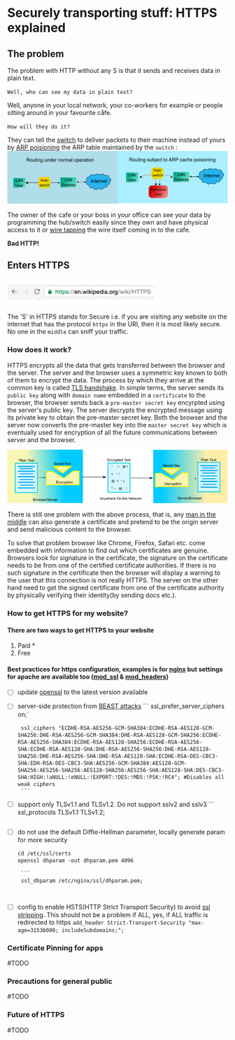 # Securely transporting stuff: HTTPS explained


## The problem
The problem with HTTP without any S is that it sends and receives data in plain text. 

`Well, who can see my data in plain text?`

Well, anyone in your local network, your co-workers for example or people sitting around in your favourite cåfe. 

`How will they do it?`

They can tell the [switch](https://en.wikipedia.org/wiki/Network_switch) to deliver packets to their machine instead of yours by [ARP poisioning](https://en.wikipedia.org/wiki/ARP_spoofing) the ARP table maintained by the `switch` :
![ARP poisioning](/img/arp.png)

The owner of the cafe or your boss in your office can see your data by programming the hub/switch easily since they own and have physical access to it or [wire tapping](https://en.wikipedia.org/wiki/Fiber_tapping) the wire itself coming in to the cafe.

**Bad HTTP!**


## Enters HTTPS

![https](/img/https.gif) 

The 'S' in HTTPS stands for Secure i.e. if you are visiting any website on the internet that has the protocol `https` in the URI, then it is most likely secure. No one in the `middle` can sniff your traffic.

### How does it work?
HTTPS encrypts all the data that gets transferred between the browser and the server. The server and the browser uses a symmetric key known to both of them to encrypt the data. The process by which they arrive at the common key is called [TLS handshake](https://en.wikipedia.org/wiki/Transport_Layer_Security#TLS_handshake). In simple terms, the server sends its `public key` along with `domain name` embedded in a `certificate` to the browser, the browser sends back a `pre-master secret key` encyrpted using the server's public key. The server decrypts the encrypted message using its private key to obtain the pre-master secret key. Both the browser and the server now converts the pre-master key into the `master secret key` which is eventually used for encryption of all the future communications between server and the browser.

![Encryption](/img/encryption.png)

There is still one problem with the above process, that is, any [man in the middle](https://en.wikipedia.org/wiki/Man-in-the-middle_attack) can also generate a certificate and pretend to be the origin server and send malicious content to the browser. 

To solve that problem browser like Chrome, Firefox, Safari etc. come embedded with information to find out which certificates are genuine. Browsers look for signature in the certificate, the signature on the certificate needs to be from one of the certified certificate authorities. If there is no such signature in the certificate then the browser will display a warning to the user that this connection is not really HTTPS. The server on the other hand need to get the signed certificate from one of the certificate authority by physically verifying their identity(by sending docs etc.).

### How to get HTTPS for my website?
#### There are two ways to get HTTPS to your website
1. Paid 
	* 
2. Free

#### Best practices for https configuration, examples is for [nginx](https://www.nginx.com/) but settings for apache are available too ([mod_ssl](https://httpd.apache.org/docs/current/mod/mod_ssl.html) & [mod_headers](http://httpd.apache.org/docs/current/mod/mod_headers.html))
- [ ] update [openssl](https://www.openssl.org/source/) to the latest version available
- [ ] server-side protection from [BEAST attacks](https://en.wikipedia.org/wiki/Transport_Layer_Security#BEAST_attack)
       ```
       ssl_prefer_server_ciphers on;`

       ssl_ciphers "ECDHE-RSA-AES256-GCM-SHA384:ECDHE-RSA-AES128-GCM-SHA256:DHE-RSA-AES256-GCM-SHA384:DHE-RSA-AES128-GCM-SHA256:ECDHE-RSA-AES256-SHA384:ECDHE-RSA-AES128-SHA256:ECDHE-RSA-AES256-SHA:ECDHE-RSA-AES128-SHA:DHE-RSA-AES256-SHA256:DHE-RSA-AES128-SHA256:DHE-RSA-AES256-SHA:DHE-RSA-AES128-SHA:ECDHE-RSA-DES-CBC3-SHA:EDH-RSA-DES-CBC3-SHA:AES256-GCM-SHA384:AES128-GCM-SHA256:AES256-SHA256:AES128-SHA256:AES256-SHA:AES128-SHA:DES-CBC3-SHA:HIGH:!aNULL:!eNULL:!EXPORT:!DES:!MD5:!PSK:!RC4"; #Disables all weak ciphers
       ```

- [ ] support only TLSv1.1 and TLSv1.2. Do not support sslv2 and sslv3
       ```
	ssl_protocols TLSv1.1 TLSv1.2;
	```

- [ ] do not use the default Diffie-Hellman parameter, locally generate param for more security
	```shell
	cd /etc/ssl/certs
	openssl dhparam -out dhparam.pem 4096
	```
       
       ```
       ssl_dhparam /etc/nginx/ssl/dhparam.pem;
	```
       
- [ ] config to enable HSTS(HTTP Strict Transport Security) to avoid [ssl stripping](https://en.wikipedia.org/wiki/SSL_stripping#SSL_stripping). This should not be a problem if ALL, yes, if ALL traffic is redirected to https
       ```
	add_header Strict-Transport-Security "max-age=31536000; includeSubdomains;";
       ```

### Certificate Pinning for apps
#TODO

### Precautions for general public
#TODO

### Future of HTTPS
#TODO
